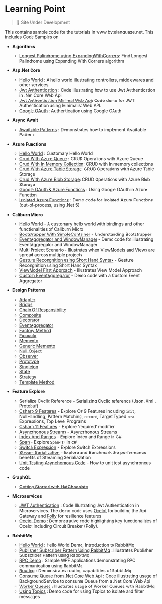 # Learning Point

> 🚧 Site Under Development 

This contains sample code for the tutorials in www.bytelanguage.net.  This includes Code Samples on

- **Algorithms**
   - [Longest Palindrome using ExpandingWithCorners](https://github.com/anuviswan/LearningPoint/blob/master/Algorithms/AlgorithmDemo/LongestPalindrome.cs): Find Longest Palindrome using Expanding With Corners algorithm

- **Asp.Net Core**
  - [Hello World](https://github.com/anuviswan/LearningPoint/tree/master/AspNetCore/MyFirstApp) : A hello world illustrating controllers, middlewares and other services.
  - [Jwt Authentication](https://github.com/anuviswan/LearningPoint/tree/master/AspNetCore/JwtExample) : Code illustrating how to use Jwt Authentication in .Net Core Web Api
  - [Jwt Authentication Minimal Web Api](https://github.com/anuviswan/LearningPoint/tree/master/AspNetCore/MinimalWebAPi): Code demo for JWT Authentication using Minimalist Web API.
  - [Google OAuth](https://github.com/anuviswan/LearningPoint/tree/master/AspNetCore/WebAppOAuthDemo) : Authentication using Google OAuth   
 
- **Async Await**
  - [Awaitable Patterns](https://github.com/anuviswan/LearningPoint/tree/master/AsyncAwait/Awaitable) : Demonstrates how to implement Awaitable Pattern


- **Azure Functions**
  - [Hello World](https://github.com/anuviswan/LearningPoint/tree/master/AzureFunctions/AzureFunctions/HelloWorld) : Customary Hello World
  - [Crud With Azure Queue](https://github.com/anuviswan/LearningPoint/tree/master/AzureFunctions/AzureFunctions/AzureFunc.Crud.Queue) : CRUD Operations with Azure Queue
  - [Crud With In Memory Collection](https://github.com/anuviswan/LearningPoint/tree/master/AzureFunctions/AzureFunctions/AzureFunc.Crud.MemoryCollection): CRUD with In memory collections
  - [Crud With Azure Table Storage](https://github.com/anuviswan/LearningPoint/tree/master/AzureFunctions/AzureFunctions/AzureFunc.Crud.TableStorage): CRUD Operations with Azure Table Storage
  - [Crud With Azure Blob Storage](https://github.com/anuviswan/LearningPoint/tree/master/AzureFunctions/AzureFunctions/AzureFunc.Crud.Blob): CRUD Operations with Azure Blob Storage
  - [Google OAuth & Azure Functions](https://github.com/anuviswan/LearningPoint/tree/master/AzureFunctions/AzureFunctions/GoogleAuthentication) : Using Google OAuth in Azure Function
  - [Isolated Azure Functions](https://github.com/anuviswan/LearningPoint/tree/master/AzureFunctions/IsolatedFunctionApps) : Demo code for Isolated Azure Functions (out-of-process, using .Net 5)

- **Caliburn Micro**
   - [Hello World](https://github.com/anuviswan/LearningPoint/tree/master/CMDemo/App001) - A customary hello world with bindings and other functionalities of Caliburn Micro
   - [Bootstrapper With SimpleContainer](https://github.com/anuviswan/LearningPoint/tree/master/CMDemo/App002) - Understanding Bootstrapper 
   - [EventAggregator and WindowManager](https://github.com/anuviswan/LearningPoint/tree/master/CMDemo/App003.Ea.Wm) - Demo code for illustrating EventAggregator and WindowManager
   - [Multi Project Scenario](https://github.com/anuviswan/LearningPoint/tree/master/CMDemo/App003.MultiProject.Demo) - Illustrates when ViewModels and Views are spread across multiple projects
   - [Gesture Recongnition using Short Hand Syntax](https://github.com/anuviswan/LearningPoint/tree/master/CMDemo/App004.CustomTrigger) - Gesture Recongnition using Short Hand Syntax
   - [ViewModel First Approach](https://github.com/anuviswan/LearningPoint/tree/master/CMDemo/App005.ViewModelFirst) - Illustrates View Model Approach
   - [Custom EventAggregator](https://github.com/anuviswan/LearningPoint/tree/master/CMDemo/App006.CustomEventAggregator) - Demo code with a Custom Event Aggregator

- **Design Patterns**
  - [Adapter](https://github.com/anuviswan/LearningPoint/tree/master/Design%20Patterns/Adapter)
  - [Bridge](https://github.com/anuviswan/LearningPoint/tree/master/Design%20Patterns/Bridge)
  - [Chain Of Responsibility](https://github.com/anuviswan/LearningPoint/tree/master/Design%20Patterns/CoR/CoR)
  - [Composite](https://github.com/anuviswan/LearningPoint/tree/master/Design%20Patterns/Composite)
  - [Decorator](https://github.com/anuviswan/LearningPoint/tree/master/Design%20Patterns/Decorator)
  - [EventAggregator](https://github.com/anuviswan/LearningPoint/tree/master/Design%20Patterns/EventAggregator.Simple)
  - [Factory Method](https://github.com/anuviswan/LearningPoint/tree/master/Design%20Patterns/FactoryMethod)
  - [Fascade](https://github.com/anuviswan/LearningPoint/tree/master/Design%20Patterns/Fascade)
  - [Memento](https://github.com/anuviswan/LearningPoint/tree/master/Design%20Patterns/Memento)
  - [Generic Memento](https://github.com/anuviswan/LearningPoint/tree/master/Design%20Patterns/GenericMemento)
  - [Null Object](https://github.com/anuviswan/LearningPoint/tree/master/Design%20Patterns/NullObject)
  - [Observer](https://github.com/anuviswan/LearningPoint/tree/master/Design%20Patterns/Observer)
  - [Prototype](https://github.com/anuviswan/LearningPoint/tree/master/Design%20Patterns/Prototype)
  - [Singleton](https://github.com/anuviswan/LearningPoint/tree/master/Design%20Patterns/Singleton)
  - [State](https://github.com/anuviswan/LearningPoint/tree/master/Design%20Patterns/State)
  - [Strategy](https://github.com/anuviswan/LearningPoint/tree/master/Design%20Patterns/Strategy)
  - [Template Method](https://github.com/anuviswan/LearningPoint/tree/master/Design%20Patterns/Template)

- **Feature Explore**
  - [Serialize Cyclic Reference](https://github.com/anuviswan/LearningPoint/tree/master/FeatureExplore/SerializationCyclicReference) - Serializing Cyclic reference (Json, Xml , Protobuf)
  - [Csharp 9 Features](https://github.com/anuviswan/LearningPoint/tree/master/FeatureExplore/CSharp9) - Explore C# 9 Features including `init`, NullHandling, Pattern Matching, `record`, Target Typed `new` Expressions, Top Level Programs
  - [Csharp 11 Features](https://github.com/anuviswan/LearningPoint/tree/master/FeatureExplore/CSharp11/RequiredMembers) - Explore 'required' modifier
  - [Asyncrhonous Streams](https://github.com/anuviswan/LearningPoint/tree/master/FeatureExplore/AsynchronousStreams) - Asyncrhonous Streams
  - [Index And Ranges](https://github.com/anuviswan/LearningPoint/tree/master/FeatureExplore/IndexAndRange) - Explore Index and Range in C#
  - [Span](https://github.com/anuviswan/LearningPoint/tree/master/FeatureExplore/Span) - Explore `Span<T>` in c#
  - [Switch Expression](https://github.com/anuviswan/LearningPoint/tree/master/FeatureExplore/SwitchExpression) - Explore Switch Expressions
  - [Stream Serialization](https://github.com/anuviswan/LearningPoint/tree/master/FeatureExplore/StreamSerialization) - Explore and Benchmark the performance benefits of Streaming Serialiazation 
  - [Unit Testing Asynchornous Code](https://github.com/anuviswan/LearningPoint/tree/master/FeatureExplore/UnitTestingAsyncCode) - How to  unit test asynchronous code

- **GraphQL**
  - [Getting Started with HotChocolate](https://github.com/anuviswan/LearningPoint/tree/master/GraphQL/HotChocolate/Day%20001)

- **Microservices**
  - [JWT Authentication](https://github.com/anuviswan/LearningPoint/tree/master/Microservices/AuthenticationDemo) : Code Illustrating Jwt Authentication in Microservices. The demo code uses [Ocelot](https://github.com/ThreeMammals/Ocelot) for building the Api Gateway and [Polly](https://github.com/App-vNext/Polly) for resilience features
  - [Ocelot Demo](https://github.com/anuviswan/LearningPoint/tree/master/Microservices/OcelotDemo) : Demonstrative code highlighting key functionalities of Ocelot including Circuit Breaker (Polly).
 
- **RabbitMq**

  - [Hello World](https://github.com/anuviswan/LearningPoint/tree/master/RabbitMq/HelloWorld) : Hello World Demo, Introduction to RabbitMq
  - [Publisher Subscriber Pattern Using RabbitMq](https://github.com/anuviswan/LearningPoint/tree/master/RabbitMq/PublishSubscriber) : Illustrates Publisher Subscriber Pattern using RabbitMq
  - [RPC Demo](https://github.com/anuviswan/LearningPoint/tree/master/RabbitMq/Demo.Rpc) : Sample WPF applications demonstrating RPC communication using RabbitMq
  - [Routing](https://github.com/anuviswan/LearningPoint/tree/master/RabbitMq/Routing) : Demonstrates routing capabilities of RabbitMq
  - [Consume Queue from .Net Core Web Api](https://github.com/anuviswan/LearningPoint/tree/master/RabbitMq/WebApiBackgroundService) : Code illustrating usage of BackgroundService to consume Queue from a .Net Core Web Api
  - [Worker Queues](https://github.com/anuviswan/LearningPoint/tree/master/RabbitMq/WorkerQueues) : Illustrates usage of Worker Queues with RabbitMq
  - [Using Topics](https://github.com/anuviswan/LearningPoint/tree/master/RabbitMq/Topics) : Demo code for using Topics to isolate and filter messages
